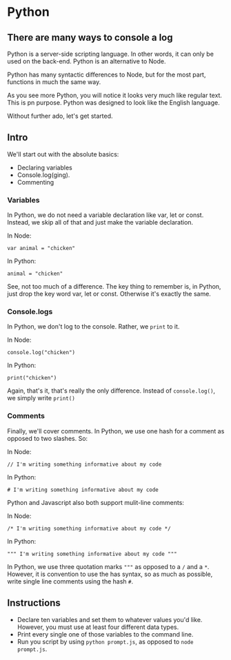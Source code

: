 # Python

## There are many ways to console a log

Python is a server-side scripting language. In other words, it can only be used on the back-end. Python is an alternative to Node.

Python has many syntactic differences to Node, but for the most part, functions in much the same way.

As you see more Python, you will notice it looks very much like regular text. This is pn purpose. Python was designed to look like the English language.

Without further ado, let's get started.

## Intro

We'll start out with the absolute basics:
- Declaring variables
- Console.log(ging).
- Commenting

### Variables
In Python, we do not need a variable declaration like var, let or const. Instead, we skip all of that and just make the variable declaration. 

In Node:
```
var animal = "chicken"
```

In Python:
```
animal = "chicken"
```

See, not too much of a difference. The key thing to remember is, in Python, just drop the key word var, let or const. Otherwise it's exactly the same.

### Console.logs
In Python, we don't log to the console. Rather, we `print` to it.

In Node:
```
console.log("chicken")
```

In Python:
```
print("chicken")
```

Again, that's it, that's really the only difference. Instead of `console.log()`, we simply write `print()`


### Comments
Finally, we'll cover comments. In Python, we use one hash for a comment as opposed to two slashes. So:


In Node:
```
// I'm writing something informative about my code
```

In Python:
```
# I'm writing something informative about my code
```

Python and Javascript also both support mulit-line comments:

In Node:
```
/* I'm writing something informative about my code */
```

In Python:
```
""" I'm writing something informative about my code """
```

In Python, we use three quotation marks `"""` as opposed to a `/` and a `*`. However, it is convention to use the has syntax, so as much as possible, write single line comments using the hash `#`.


## Instructions
- Declare ten variables and set them to whatever values you'd like. However, you must use at least four different data types.
- Print every single one of those variables to the command line.
- Run you script by using `python prompt.js`, as opposed to `node prompt.js`.
